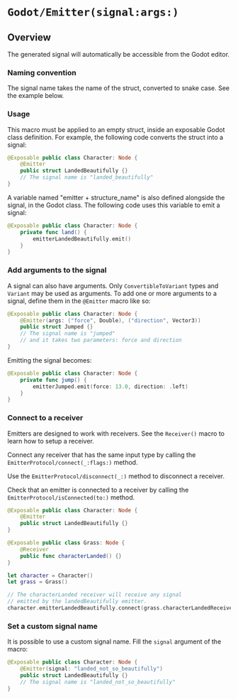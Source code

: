 # ``Godot/Emitter(signal:args:)``

## Overview

The generated signal will automatically be accessible from the Godot editor.

### Naming convention

The signal name takes the name of the struct, converted to snake case.
See the example below.

### Usage

This macro must be applied to an empty struct,
inside an exposable Godot class definition.
For example, the following code converts the struct into a signal:

```swift
@Exposable public class Character: Node {
    @Emitter
    public struct LandedBeautifully {}
    // The signal name is "landed_beautifully"
}
```

A variable named "emitter + structure_name" is also defined
alongside the signal, in the Godot class.
The following code uses this variable to emit a signal:

```swift
@Exposable public class Character: Node {
    private func land() {
        emitterLandedBeautifully.emit()
    }
}
```

### Add arguments to the signal

A signal can also have arguments.
Only ``ConvertibleToVariant`` types and ``Variant``
may be used as arguments.
To add one or more arguments to a signal,
define them in the `@Emitter` macro like so:

```swift
@Exposable public class Character: Node {
    @Emitter(args: ("force", Double), ("direction", Vector3))
    public struct Jumped {}
    // The signal name is "jumped"
    // and it takes two parameters: force and direction
}
```

Emitting the signal becomes:

```swift
@Exposable public class Character: Node {
    private func jump() {
        emitterJumped.emit(force: 13.0, direction: .left)
    }
}
```

### Connect to a receiver

Emitters are designed to work with receivers.
See the ``Receiver()`` macro to learn how to setup a receiver.

Connect any receiver that has the same input type
by calling the ``EmitterProtocol/connect(_:flags:)`` method.

Use the ``EmitterProtocol/disconnect(_:)`` method to
disconnect a receiver.

Check that an emitter is connected to a receiver by
calling the  ``EmitterProtocol/isConnected(to:)`` method.

```swift
@Exposable public class Character: Node {
    @Emitter
    public struct LandedBeautifully {}
}

@Exposable public class Grass: Node {
    @Receiver
    public func characterLanded() {}
}

let character = Character()
let grass = Grass()

// The characterLanded receiver will receive any signal
// emitted by the landedBeautifully emitter.
character.emitterLandedBeautifully.connect(grass.characterLandedReceiver)
```

### Set a custom signal name

It is possible to use a custom signal name.
Fill the `signal` argument of the macro:

```swift
@Exposable public class Character: Node {
    @Emitter(signal: "landed_not_so_beautifully")
    public struct LandedBeautifully {}
    // The signal name is "landed_not_so_beautifully"
}
```
